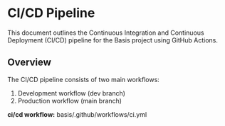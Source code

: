 # CI/CD Pipeline

This document outlines the Continuous Integration and Continuous Deployment (CI/CD) pipeline for the Basis project using GitHub Actions.

## Overview

The CI/CD pipeline consists of two main workflows:
1. Development workflow (dev branch)
2. Production workflow (main branch)

**ci/cd workflow:** basis/.github/workflows/ci.yml